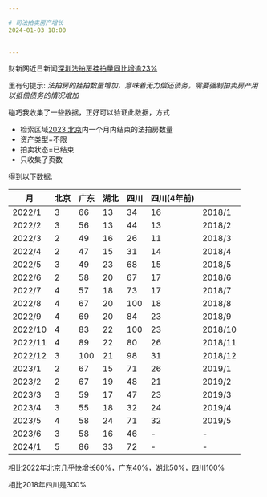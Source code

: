 ```yaml
---

# 司法拍卖房产增长
2024-01-03 18:00

 
---
```


财新网近日新闻[深圳法拍房挂拍量同比增逾23%](https://www.caixin.com/2024-01-03/102152282.html)

里有句提示: *法拍房的挂拍数量增加，意味着无力偿还债务，需要强制拍卖房产用以抵偿债务的情况增加*

碰巧我收集了一些数据，正好可以验证此数据，方式

- 检索区域[2023 北京](https://sf.taobao.com/list/50025969__2___%B1%B1%BE%A9.htm?auction_source=0&st_param=0&auctionStartFrom=2023-04-01&auctionStartTo=2023-05-01)内一个月内结束的法拍房数量
- 资产类型=不限
- 拍卖状态=已结束
- 只收集了页数

得到以下数据:

| 月 | 北京 | 广东 | 湖北 | 四川 | 四川(4年前) ||
|---|---|---|---|---|---|---|
| 2022/1 | 3 | 66 | 13 | 34 | 16 | 2018/1 |
| 2022/2 | 3 | 56 | 13 | 44 | 13 | 2018/2 |
| 2022/3 | 2 | 49 | 16 | 26 | 11 | 2018/3 |
| 2022/4 | 2 | 47 | 15 | 31 | 14 | 2018/4 |
| 2022/5 | 3 | 49 | 23 | 68 | 15 | 2018/5 |
| 2022/6 | 2 | 58 | 20 | 67 | 17 | 2018/6 |
| 2022/7 | 4 | 57 | 18 | 73 | 17 | 2018/7 |
| 2022/8 | 4 | 67 | 20 | 100 | 18 | 2018/8 |
| 2022/9 | 4 | 69 | 20 | 84 | 23 | 2018/9 |
| 2022/10 | 4 | 83 | 22 | 100 | 23 | 2018/10 |
| 2022/11 | 4 | 89 | 22 | 80 | 26 | 2018/11 |
| 2022/12 | 3 | 100 | 21 | 98 | 31 | 2018/12 |
| 2023/1 | 2 | 67 | 15 | 71 | 26 | 2019/1 |
| 2023/2 | 2 | 67 | 19 | 48 | 21 | 2019/2 |
| 2023/3 | 3 | 59 | 17 | 47 | 23 | 2019/3 |
| 2023/4 | 3 | 55 | 18 | 32 | 24 | 2019/4 |
| 2023/5 | 4 | 58 | 24 | 71 | 32 | 2019/5 |
| 2023/6 | 3 | 58 | 16 | 46 | - | - |
| 2024/1 | 5 | 86 | 33 | 72 | - | - |

相比2022年北京几乎快增长60%，广东40%，湖北50%，四川100%

相比2018年四川是300%
